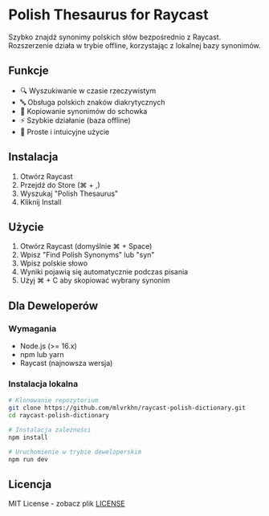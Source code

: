 # Polish Thesaurus for Raycast

Szybko znajdź synonimy polskich słów bezpośrednio z Raycast. Rozszerzenie działa w trybie offline, korzystając z lokalnej bazy synonimów.

## Funkcje
- 🔍 Wyszukiwanie w czasie rzeczywistym
- 🔤 Obsługa polskich znaków diakrytycznych
- 📝 Kopiowanie synonimów do schowka
- ⚡️ Szybkie działanie (baza offline)
- 🎯 Proste i intuicyjne użycie

## Instalacja

1. Otwórz Raycast
2. Przejdź do Store (⌘ + ,)
3. Wyszukaj "Polish Thesaurus"
4. Kliknij Install

## Użycie

1. Otwórz Raycast (domyślnie ⌘ + Space)
2. Wpisz "Find Polish Synonyms" lub "syn" 
3. Wpisz polskie słowo
4. Wyniki pojawią się automatycznie podczas pisania
5. Użyj ⌘ + C aby skopiować wybrany synonim

## Dla Deweloperów

### Wymagania
- Node.js (>= 16.x)
- npm lub yarn
- Raycast (najnowsza wersja)

### Instalacja lokalna
```bash
# Klonowanie repozytorium
git clone https://github.com/mlvrkhn/raycast-polish-dictionary.git
cd raycast-polish-dictionary

# Instalacja zależności
npm install

# Uruchomienie w trybie deweloperskim
npm run dev
```

## Licencja
MIT License - zobacz plik [LICENSE](LICENSE)
